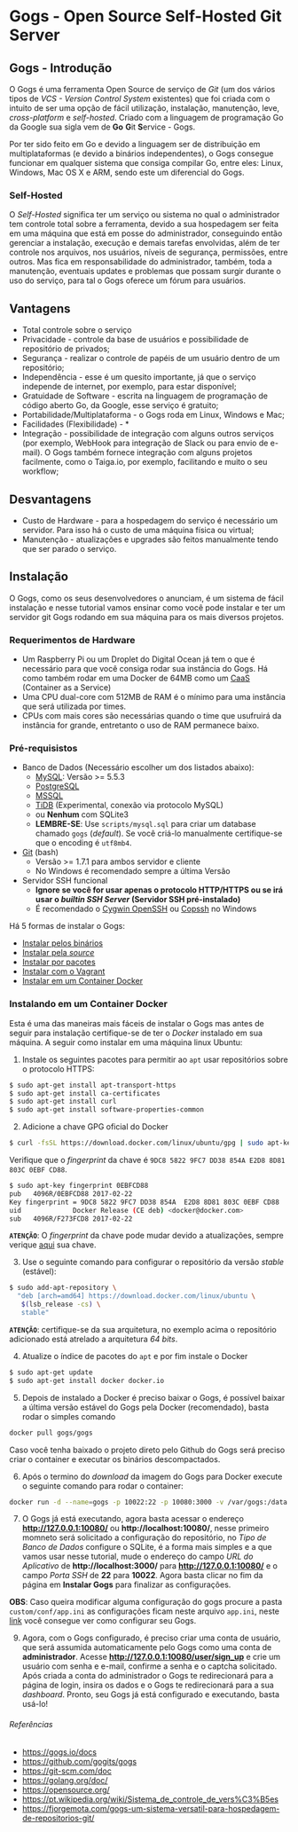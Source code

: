 # Gogs - Open Source Self-Hosted Git Server

## Gogs - Introdução
O Gogs é uma ferramenta Open Source de serviço de *Git* (um dos vários tipos de *VCS - Version Control System* existentes) que foi criada com o intuito de ser uma opção de fácil utilização, instalação, manutenção, leve, *cross-platform* e *self-hosted*. Criado com a linguagem de programação Go da Google sua sigla vem de **Go** **G**it **S**ervice - Gogs.

Por ter sido feito em Go e devido a linguagem ser de distribuição em multiplataformas (e devido a binários independentes), o Gogs consegue funcionar em qualquer sistema que consiga compilar Go, entre eles: Linux, Windows, Mac OS X e ARM, sendo este um diferencial do Gogs.

### Self-Hosted
O *Self-Hosted* significa ter um serviço ou sistema no qual o administrador tem controle total sobre a ferramenta, devido a sua hospedagem ser feita em uma máquina que está em posse do administrador, conseguindo então gerenciar a instalação, execução e demais tarefas envolvidas, além de ter controle nos arquivos, nos usuários, níveis de segurança, permissões, entre outros. Mas fica em responsabilidade do administrador, também, toda a manutenção, eventuais updates e problemas que possam surgir durante o uso do serviço, para tal o Gogs oferece um fórum para usuários.

## Vantagens
- Total controle sobre o serviço
- Privacidade - controle da base de usuários e possibilidade de repositório de privados;
- Segurança - realizar o controle de papéis de um usuário dentro de um repositório;
- Independência - esse é um quesito importante, já que o serviço independe de internet, por exemplo, para estar disponível;
- Gratuidade de Software - escrita na linguagem de programação de código aberto Go, da Google, esse serviço é gratuito;
- Portabilidade/Multiplataforma - o Gogs roda em Linux, Windows e Mac;
- Facilidades (Flexibilidade) - * 
- Integração - possibilidade de integração com alguns outros serviços (por exemplo, WebHook para integração de Slack ou para envio de e-mail). O Gogs também fornece integração com alguns projetos facilmente, como o Taiga.io, por exemplo, facilitando e muito o seu workflow;

## Desvantagens
- Custo de Hardware - para a hospedagem do serviço é necessário um servidor. Para isso há o custo de uma máquina física ou virtual;
- Manutenção - atualizações e upgrades são feitos manualmente tendo que ser parado o serviço.

## Instalação
O Gogs, como os seus desenvolvedores o anunciam, é um sistema de fácil instalação e nesse tutorial vamos ensinar como você pode instalar e ter um servidor git Gogs rodando em sua máquina para os mais diversos projetos.

### Requerimentos de Hardware
 - Um Raspberry Pi ou um Droplet do Digital Ocean já tem o que é necessário para que você consiga rodar sua instância do Gogs. Há como também rodar em uma Docker de 64MB como um [CaaS](https://blog.docker.com/2016/02/containers-as-a-service-caas/) (Container as a Service)
 - Uma CPU dual-core com 512MB de RAM é o mínimo para uma instância que será utilizada por times.
 - CPUs com mais cores são necessárias quando o time que usufruirá da instância for grande, entretanto o uso de RAM permanece baixo.

### Pré-requisistos
 - Banco de Dados (Necessário escolher um dos listados abaixo):
 	+ [MySQL](https://www.mysql.com/downloads/): Versão >= 5.5.3
 	+ [PostgreSQL](https://www.postgresql.org/download/)
 	+ [MSSQL](https://www.microsoft.com/en-us/sql-server/sql-server-downloads)
 	+ [TiDB](https://github.com/pingcap/tidb) (Experimental, conexão via protocolo MySQL)
 	+ ou **Nenhum** com SQLite3
 	+ **LEMBRE-SE**: Use `scripts/mysql.sql` para criar um database chamado `gogs` (*default*). Se você criá-lo manualmente certifique-se que o encoding é `utf8mb4`.
 - [Git](https://git-scm.com/downloads) (bash)
   + Versão >= 1.7.1 para ambos servidor e cliente
   + No Windows é recomendado sempre a última Versão
 - Servidor SSH funcional
   + **Ignore se você for usar apenas o protocolo HTTP/HTTPS ou se irá usar o *builtin SSH Server* (Servidor SSH pré-instalado)**
   + É recomendado o [Cygwin OpenSSH](http://docs.oracle.com/cd/E24628_01/install.121/e22624/preinstall_req_cygwin_ssh.htm#EMBSC150) ou [Copssh](https://www.itefix.net/copssh) no Windows

Há 5 formas de instalar o Gogs:
 - [Instalar pelos binários](https://gogs.io/docs/installation/install_from_binary.html)
 - [Instalar pela *source*](https://gogs.io/docs/installation/install_from_source.html)
 - [Instalar por pacotes](https://gogs.io/docs/installation/install_from_packages.html)
 - [Instalar com o Vagrant](https://github.com/geerlingguy/ansible-vagrant-examples/tree/master/gogs)
 - [Instalar em um Container Docker](https://github.com/gogits/gogs/tree/master/docker)

### Instalando em um Container Docker
Esta é uma das maneiras mais fáceis de instalar o Gogs mas antes de seguir para instalação certifique-se de ter o *Docker* instalado em sua máquina. A seguir como instalar em uma máquina linux Ubuntu:

1. Instale os seguintes pacotes para permitir ao `apt` usar repositórios sobre o protocolo HTTPS:
```sh
$ sudo apt-get install apt-transport-https
$ sudo apt-get install ca-certificates
$ sudo apt-get install curl
$ sudo apt-get install software-properties-common
```

2. Adicione a chave GPG oficial do Docker
```sh
$ curl -fsSL https://download.docker.com/linux/ubuntu/gpg | sudo apt-key add -
```
Verifique que o *fingerprint* da chave é `9DC8 5822 9FC7 DD38 854A E2D8 8D81 803C 0EBF CD88`.
```sh
$ sudo apt-key fingerprint 0EBFCD88
pub   4096R/0EBFCD88 2017-02-22
Key fingerprint = 9DC8 5822 9FC7 DD38 854A  E2D8 8D81 803C 0EBF CD88
uid             Docker Release (CE deb) <docker@docker.com>
sub   4096R/F273FCD8 2017-02-22
```
**`ATENÇÃO`**: O *fingerprint* da chave pode mudar devido a atualizações, sempre verique [aqui](https://docs.docker.com/engine/installation/linux/ubuntu/#install-using-the-repository) sua chave.

3. Use o seguinte comando para configurar o repositório da versão *stable* (estável):
```sh
$ sudo add-apt-repository \
  "deb [arch=amd64] https://download.docker.com/linux/ubuntu \
   $(lsb_release -cs) \
   stable"
```
**`ATENÇÃO`**: certifique-se da sua arquitetura, no exemplo acima o repositório adicionado está atrelado a arquitetura *64 bits*.

4. Atualize o índice de pacotes do `apt` e por fim instale o Docker
```sh
$ sudo apt-get update
$ sudo apt-get install docker docker.io
```

5. Depois de instalado a Docker é preciso baixar o Gogs, é possível baixar a última versão estável do Gogs pela Docker (recomendado), basta rodar o simples comando
```sh
docker pull gogs/gogs
```
Caso você tenha baixado o projeto direto pelo Github do Gogs será preciso criar o container e executar os binários descompactados.

6. Após o termino do *download* da imagem do Gogs para Docker execute o seguinte comando para rodar o container:
```sh
docker run -d --name=gogs -p 10022:22 -p 10080:3000 -v /var/gogs:/data gogs/gogs
```

7. O Gogs já está executando, agora basta acessar o endereço **http://127.0.0.1:10080/** ou **http://localhost:10080/**, nesse primeiro momneto será solicitado a configuração do repositório, no *Tipo de Banco de Dados* configure o SQLite, é a forma mais simples e a que vamos usar nesse tutorial, mude o endereço do campo *URL do Aplicativo* de **http://localhost:3000/** para **http://127.0.0.1:10080/** e o campo *Porta SSH* de **22** para **10022**. Agora basta clicar no fim da página em **Instalar Gogs** para finalizar as configurações.

**OBS**: Caso queira modificar alguma configuração do gogs procure a pasta `custom/conf/app.ini` as configurações ficam neste arquivo `app.ini`, neste [link](https://gogs.io/docs/advanced/configuration_cheat_sheet) você consegue ver como configurar seu Gogs.

9. Agora, com o Gogs configurado, é preciso criar uma conta de usuário, que será assumida automaticamente pelo Gogs como uma conta de **administrador**. Acesse **http://127.0.0.1:10080/user/sign_up** e crie um usuário com senha e e-mail, confirme a senha e o captcha solicitado. Após criada a conta do administrador o Gogs te redirecionará para a página de login, insira os dados e o Gogs te redirecionará para a sua *dashboard*. Pronto, seu Gogs já está configurado e executando, basta usá-lo!


###### Referências
 - https://gogs.io/docs
 - https://github.com/gogits/gogs
 - https://git-scm.com/doc
 - https://golang.org/doc/
 - https://opensource.org/
 - https://pt.wikipedia.org/wiki/Sistema_de_controle_de_vers%C3%B5es
 - https://fjorgemota.com/gogs-um-sistema-versatil-para-hospedagem-de-repositorios-git/
